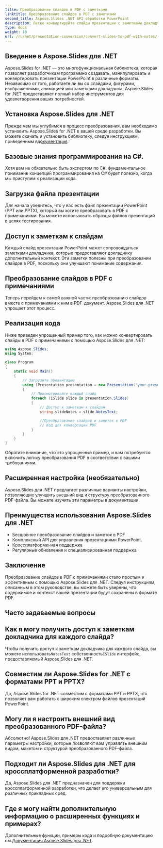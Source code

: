 ```yaml
---
title: Преобразование слайдов в PDF с заметками
linktitle: Преобразование слайдов в PDF с заметками
second_title: Aspose.Slides .NET API обработки PowerPoint
description: Легко конвертируйте слайды презентации с заметками докладчика в PDF с помощью Aspose.Slides для .NET. Беспрепятственное сохранение контента и контекста.
type: docs
weight: 18
url: /ru/net/presentation-conversion/convert-slides-to-pdf-with-notes/
---
```


## Введение в Aspose.Slides для .NET

Aspose.Slides for .NET — это многофункциональная библиотека, которая позволяет разработчикам программно создавать, манипулировать и конвертировать презентации PowerPoint в различные форматы. Независимо от того, работаете ли вы со слайдами, фигурами, изображениями, анимацией или заметками докладчика, Aspose.Slides for .NET предоставляет полный набор инструментов для удовлетворения ваших потребностей.

## Установка Aspose.Slides для .NET

 Прежде чем мы углубимся в процесс преобразования, вам необходимо установить Aspose.Slides for .NET в вашей среде разработки. Вы можете скачать и установить библиотеку, следуя инструкциям, приведенным в[документация](https://releases.aspose.com/email/net/).

## Базовые знания программирования на C#.

Хотя вам не обязательно быть экспертом по C#, фундаментальное понимание концепций программирования на C# будет полезно, когда мы приступим к реализации кода.

## Загрузка файла презентации

Для начала убедитесь, что у вас есть файл презентации PowerPoint (PPT или PPTX), который вы хотите преобразовать в PDF с примечаниями. Вы можете использовать образцы файлов презентаций в целях тестирования.

## Доступ к заметкам к слайдам

Каждый слайд презентации PowerPoint может сопровождаться заметками докладчика, которые предоставляют докладчику дополнительный контекст. Эти заметки полезны при преобразовании слайдов в PDF, поскольку они улучшают понимание содержания.

## Преобразование слайдов в PDF с примечаниями

Теперь перейдем к самой важной части: преобразованию слайдов вместе с примечаниями к ним в PDF-документ. Aspose.Slides для .NET упрощает этот процесс.

## Реализация кода

Ниже приведен упрощенный пример того, как можно конвертировать слайды в PDF с примечаниями с помощью Aspose.Slides для .NET:

```csharp
using Aspose.Slides;
using System;

class Program
{
    static void Main()
    {
        // Загрузите презентацию
        using (Presentation presentation = new Presentation("your-presentation.pptx"))
        {
            // Просматривайте каждый слайд
            foreach (ISlide slide in presentation.Slides)
            {
                // Доступ к заметкам к слайдам
                string slideNotes = slide.NotesText;

                //Преобразование слайдов и заметок в PDF
                // Код для конвертации PDF
            }
        }
    }
}
```

Обратите внимание, что это упрощенный пример, и вам потребуется включить логику преобразования PDF в соответствии с вашими требованиями.

## Расширенная настройка (необязательно)

Aspose.Slides для .NET предлагает различные варианты настройки, позволяющие улучшить внешний вид и структуру преобразованного PDF-файла. Вы можете изучить эти параметры в документации.

## Преимущества использования Aspose.Slides для .NET

- Бесшовное преобразование слайдов и заметок в PDF
- Комплексный API для управления презентациями PowerPoint.
- Кроссплатформенная поддержка
- Регулярные обновления и специализированная поддержка

## Заключение

Преобразование слайдов в PDF с примечаниями стало простым и эффективным с помощью Aspose.Slides для .NET. Следуя инструкциям, описанным в этом руководстве, вы можете быть уверены, что содержимое и контекст вашей презентации будут сохранены в формате PDF.

## Часто задаваемые вопросы

## Как я могу получить доступ к заметкам докладчика для каждого слайда?

 Чтобы получить доступ к заметкам докладчика для каждого слайда, вы можете использовать`NotesText` собственность`ISlide` интерфейс, предоставляемый Aspose.Slides для .NET.

## Совместим ли Aspose.Slides for .NET с форматами PPT и PPTX?

Да, Aspose.Slides for .NET совместим с форматами PPT и PPTX, что позволяет вам работать с широким спектром файлов презентаций PowerPoint.

## Могу ли я настроить внешний вид преобразованного PDF-файла?

Абсолютно! Aspose.Slides для .NET предоставляет различные параметры настройки, которые позволяют вам управлять внешним видом, макетом и структурой преобразованного PDF-файла.

## Подходит ли Aspose.Slides для .NET для кроссплатформенной разработки?

Да, Aspose.Slides для .NET предназначен для поддержки кроссплатформенной разработки, что делает его универсальным для различных прикладных сред.

## Где я могу найти дополнительную информацию о расширенных функциях и примерах?

 Дополнительные функции, примеры кода и подробную документацию см.[Документация Aspose.Slides для .NET](https://reference.aspose.com/slides/net/).
